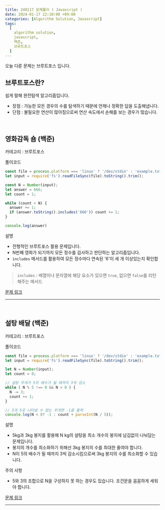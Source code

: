 ```yaml
---
title: 240117 문제풀이 ( Javascript )
date: 2024-01-17 22:10:00 +09:00
categories: [Algorithm Solution, Javascript]
tags:
  [
    algorithm solution,
    javascript,
    백준,
    브루트포스
  ]
---
```


오늘 다룬 문제는 브루트포스 입니다.

## 브루트포스란?  

쉽게 말해 완전탐색 알고리즘입니다.  

- 장점 : 가능한 모든 경우의 수를 탐색하기 때문에 언제나 정확한 답을 도출해냅니다.  
- 단점 : 불필요한 연산이 많아짐으로써 연산 속도에서 손해를 보는 경우가 많습니다.

<br>

## 영화감독 숌 (백준)

카테고리 : 브루트포스

풀이코드
```js
const file = process.platform === 'linux' ? '/dev/stdin' : 'example.txt';
let input = require('fs').readFileSync(file).toString().trim();

const N = Number(input);
let answer = 666;
let count = 1;

while (count < N) {
  answer += 1;
  if (answer.toString().includes('666')) count += 1;
}

console.log(answer)
```

설명
- 전형적인 브루트포스 활용 문제입니다.
- N번째 영화가 되기까지 모든 정수를 검사하고 판단하는 알고리즘입니다.
- `includes` 메서드를 활용하여 모든 정수마다 연속된 '6'이 세 개 이상있는지 확인합니다.

> `includes` : 배열이나 문자열에 해당 요소가 있으면 `true`, 없으면 `false`를 리턴해주는 메서드

[문제 링크](https://www.acmicpc.net/problem/1436) 

<hr><br>

## 설탕 배달 (백준)

카테고리 : 브루트포스

풀이코드
```js
const file = process.platform === 'linux' ? '/dev/stdin' : 'example.txt';
let input = require('fs').readFileSync(file).toString().trim();

let N = Number(input);
let count = 0;

// 설탕 무게가 5의 배수가 될 때까지 3씩 감소
while ( N % 5 !== 0 && N > 0 ) {
  N -= 3;
  count += 1;
}

// 3과 5로 나타낼 수 없는 무게면 -1을 출력
console.log(N < 0? -1 : count + parseInt(N / 5));
```

설명
- 5kg과 3kg 봉지를 활용해 N kg의 설탕을 최소 개수의 봉지에 남김없이 나눠담는 문제입니다.
- 봉지의 개수를 최소화하기 위해선 3kg 봉지의 수를 최대한 줄여야 합니다.
- N이 5의 배수가 될 때까지 3씩 감소시킴으로써 3kg 봉지의 수를 최소화할 수 있습니다.

주의 사항
- 5와 3의 조합으로 N을 구성하지 못 하는 경우도 있습니다. 조건문을 꼼꼼하게 세워야 합니다.

[문제 링크](https://www.acmicpc.net/problem/2839) 

<hr><br>
